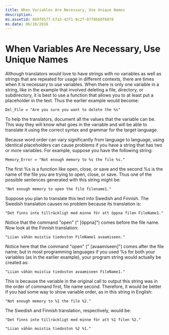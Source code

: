 ```yaml
---
title: When Variables Are Necessary, Use Unique Names
description: 
ms.assetid: 889f8577-b7a3-42f1-8c2f-07f8b60f6078
ms.date: 06/28/2016
---
```

# When Variables Are Necessary, Use Unique Names

Although translators would love to have strings with no variables as well as strings that are repeated for usage in different contexts, there are times when it is necessary to use variables. When there is only one variable in a string, like in the example that involved deleting a file, directory, or subdirectory, it is best to use a function that allows you to at least put a placeholder in the text. Thus the earlier example would become:

```
Del_File = "Are you sure you want to delete the %s"
```

To help the translators, document all the values that the variable can be. This way they will know what goes in the variable and will be able to translate it using the correct syntax and grammar for the target language.

Because word order can vary significantly from language to language, using identical placeholders can cause problems if you have a string that has two or more variables. For example, suppose you have the following string:

```
Memory_Error = "Not enough memory to %s the file %s."
```

The first %s is a function like open, close, or save and the second %s is the name of the file you are trying to open, close, or save. Thus one of the possible sentences generated with this string might be:

```
"Not enough memory to open the file filename1."
```

Suppose you plan to translate this text into Swedish and Finnish. The Swedish translation causes no problem because its translation is:

```
"Det finns inte tillräckligt med minne för att öppna filen FileName1."
```

Notice that the command "open" (" [öppna]") comes before the file name. Now look at the Finnish translation:

```
"Liian vähän muistia tiedoston FileName1 avaamiseen."
```

Notice here that the command "open" (" [avaamiseen]") comes after the file name; but in most programming languages if you used %s for both your variables (as in the earlier example), your program string would actually be created as:

```
"Liian vähän muistia tiedoston avaamiseen FileName1."
```

This is because the variable in the original call to output this string was in the order of command first, file name second. Therefore, it would be better if you had some way to show variable order, as in this string in English:

```
"Not enough memory to %1 the file %2."
```

The Swedish and Finnish translation, respectively, would be:

```
"Det finns inte tillräckligt med minne för att %1 filen %2."

"Liian vähän muistia tiedoston %2 %1."
```


